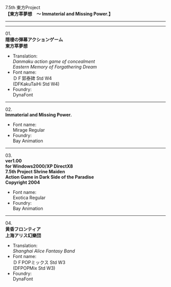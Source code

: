 7.5th 東方Project  
**【東方萃夢想　～ Immaterial and Missing Power.】**

---  
---

01\.  
**隠棲の弾幕アクションゲーム**  
**東方萃夢想**
  - Translation:  
*Danmaku action game of concealment*  
*Eastern Memory of Forgathering Dream*
  - Font name:  
ＤＦ郭泰碑 Std W4  
(DFKakuTaiHi Std W4)
  - Foundry:  
DynaFont

---

02\.  
**Immaterial and Missing Power.**
  - Font name:  
Mirage Regular
  - Foundry:  
Bay Animation

---

03\.  
**ver1.00**  
**for Windows2000/XP DirectX8**  
**7.5th Project Shrine Maiden**  
**Action Game in Dark Side of the Paradise**  
**Copyright 2004**
  - Font name:  
Exotica Regular
  - Foundry:  
Bay Animation

---

04\.  
**黄昏フロンティア**  
**上海アリス幻樂団**
  - Translation:  
*Shanghai Alice Fantasy Band*
  - Font name:  
ＤＦPOPミックス Std W3  
(DFPOPMix Std W3)
  - Foundry:  
DynaFont
